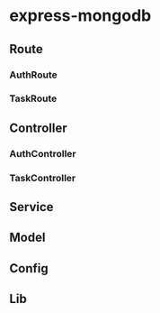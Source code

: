 # express-mongodb

## Route
### AuthRoute
### TaskRoute

## Controller
### AuthController
### TaskController

## Service
## Model
## Config
## Lib